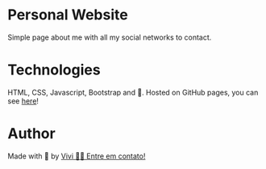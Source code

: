 <h1>Personal Website</h1>

<p>Simple page about me with all my social networks to contact.</p>

<h1>Technologies</h1>
HTML, CSS, Javascript, Bootstrap and 🖤. Hosted on GitHub pages, you can see <a href="https://vividev.netlify.app">here</a>!

<h1>Author</h1>

Made with 🖤 by <a href="https://www.linkedin.com/in/vitoriarortega/">Vivi 👋🏽 Entre em contato! </a>
